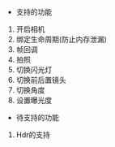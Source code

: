 - 支持的功能

1. 开启相机
2. 绑定生命周期(防止内存泄漏)
3. 帧回调
4. 拍照
5. 切换闪光灯
6. 切换前后置镜头
7. 切换角度
8. 设置曝光度

- 待支持的功能

1. Hdr的支持